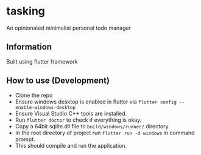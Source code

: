 # tasking

An opinionated minimalist personal todo manager

## Information
Built using flutter framework 

## How to use (Development)
- Clone the repo 
- Ensure windows desktop is enabled in flutter via `flutter config --enable-windows-desktop`
- Ensure Visual Studio C++ tools are installed.
- Run `flutter doctor` to check if everything is okay.
- Copy a 64bit sqlite.dll file to `build/windows/runner/` directory.
- In the root directory of project run `flutter run -d windows` in command prompt.
- This should compile and run the application.

